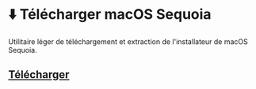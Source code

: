 # ⬇️ Télécharger macOS Sequoia
Utilitaire léger de téléchargement et extraction de l'installateur de macOS Sequoia.

## [Télécharger](https://github.com/istucesyt/download-install-macos-sequoia/releases)
